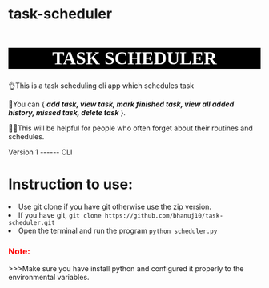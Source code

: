 # task-scheduler

<h1 style="color:white;background:black;font-size:36px;font-family:candara;text-align:center">TASK SCHEDULER</h1>

👌This is a task scheduling cli app which schedules task

🥴You can { <b><i> add task, view task, mark finished task, view all added history, missed task, delete task </i></b>}.

😵‍💫This will be helpful for people who often forget about their routines and schedules.

Version 1 ------ CLI

<h1>Instruction to use:</h2>
<li>Use git clone if you have git otherwise use the zip version.</li>
<li>If you have git, <code>git clone https://github.com/bhanuj10/task-scheduler.git</code></li>
<li>Open the terminal and run the program <code>python scheduler.py</code></li>

<h3 style=color:red>Note:</h3>
<p>>>>Make sure you have install python and configured it properly to the environmental variables.</p>